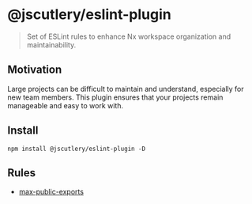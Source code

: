 # @jscutlery/eslint-plugin

> Set of ESLint rules to enhance Nx workspace organization and maintainability.

## Motivation

Large projects can be difficult to maintain and understand, especially for new team members. This plugin ensures that your projects remain manageable and easy to work with.

## Install

```
npm install @jscutlery/eslint-plugin -D
```

## Rules

- [max-public-exports]()
